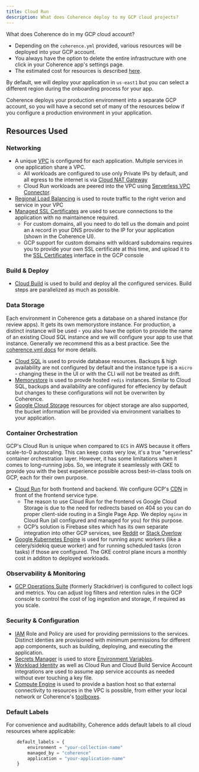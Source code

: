 ```yaml
---
title: Cloud Run
description: What does Coherence deploy to my GCP cloud projects?
---
```


What does Coherence do in my GCP cloud account?

- Depending on the `coherence.yml` provided, various resources will be deployed into your GCP account.
- You always have the option to delete the entire infrastructure with one click in your Coherence app's settings page.
- The estimated cost for resources is described [here](/docs/overview/pricing).

By default, we will deploy your application in `us-east1` but you can select a different region during the onboarding process for your app.

Coherence deploys your production environment into a separate GCP account, so you will have a second set of many of the resources below if you configure a production environment in your application.

## Resources Used

### Networking
- A unique [VPC](https://cloud.google.com/vpc/docs) is configured for each application. Multiple services in one application share a VPC.
    - All workloads are configured to use only Private IPs by default, and all egress to the internet is via [Cloud NAT Gateway](https://cloud.google.com/nat/docs/overview)
    - Cloud Run workloads are peered into the VPC using [Serverless VPC Connector](https://cloud.google.com/vpc/docs/configure-serverless-vpc-access).
- [Regional Load Balancing](https://cloud.google.com/load-balancing/docs/https) is used to route traffic to the right verion and service in your VPC
- [Managed SSL Certificates](https://cloud.google.com/load-balancing/docs/ssl-certificates/google-managed-certs) are used to secure connections to the application with no maintainence required.
    - For custom domains, all you need to do tell us the domain and point an `A` record in your DNS provider to the IP for your application (shown in the Coherence UI).
    - GCP support for custom domains with wildcard subdomains requires you to provide your own SSL certificate at this time, and upload it to the [SSL Certificates](https://cloud.google.com/load-balancing/docs/ssl-certificates) interface in the GCP console

### Build & Deploy
- [Cloud Build](https://cloud.google.com/build/docs) is used to build and deploy all the configured services. Build steps are parallelized as much as possible.

### Data Storage

Each environment in Coherence gets a database on a shared instance (for review apps). It gets its own memorystore instance. For production, a distinct instance will be used - you also have the option to provide the name of an existing Cloud SQL instance and we will configure your app to use that instance. Generally we recommend this as a best practice. See the [coherence.yml docs](docs/configuration/coherenceyml#use-existing-databases) for more details.

- [Cloud SQL](https://cloud.google.com/sql/docs) is used to provide database resources. Backups & high availability are not configured by default and the instance type is a `micro` - changing these in the UI or with the CLI will not be treated as drift.
- [Memorystore](https://cloud.google.com/memorystore/docs/redis) is used to provde hosted `redis` instances. Similar to Cloud SQL, backups and availability are confiigured for effeciency by default but changes to these configurations will not be overwriten by Coherence.
- [Google Cloud Storage](https://cloud.google.com/storage/docs) resources for object storage are also supported, the bucket information will be provided via environment varialbes to your application.

### Container Orchestration

GCP's Cloud Run is unique when compared to `ECS` in AWS because it offers scale-to-0 autoscaling. This can keep costs very low, it's a true "serverless" container orchestration layer. However, it has some limitations when it comes to long-running jobs. So, we integrate it seamlessly with GKE to provide you with the best experience possible across best-in-class tools on GCP, each for their own purpose.

- [Cloud Run](https://cloud.google.com/run/docs) for both frontend and backend. We configure GCP's [CDN](https://cloud.google.com/cdn/docs) in front of the frontend service type.
    - The reason to use Cloud Run for the frontend vs Google Cloud Storage is due to the need for redirects based on 404 so you can do proper client-side routing in a Single Page App. We deploy `nginx` in Cloud Run (all configured and managed for you) for this purpose.
    - GCP’s solution is Firebase sites which has its own separate integration into other GCP services, see [Reddit](https://www.reddit.com/r/googlecloud/comments/rvhki2/hosting_a_single_page_app_on_gcs_and_an_https/) or [Stack Overlow](https://stackoverflow.com/questions/63006272/how-to-correctly-rewrite-urls-for-single-page-app-in-gcp-static-deployment)
- [Google Kubernetes Engine](https://cloud.google.com/kubernetes-engine/docs) is used for running async workers (like a celery/sidekiq queue worker) and for running scheduled tasks (cron tasks) if those are configured. The GKE control plane incurs a monthly cost in additon to deployed workloads.

### Observability & Monitoring
- [GCP Operations Suite](https://cloud.google.com/stackdriver/docs) (formerly Stackdriver) is configured to collect logs and metrics. You can adjust log filters and retention rules in the GCP console to control the cost of log ingestion and storage, if required as you scale.

### Security & Configuration
- [IAM](https://cloud.google.com/iam) Role and Policy are used for providing permissions to the services. Distinct identies are provisioned with minimum permissions for different app components, such as building, deploying, and executing the application.
- [Secrets Manager](https://cloud.google.com/secret-manager/docs) is used to store [Environment Variables](/docs/reference/environment-variables).
- [Workload Identity](https://cloud.google.com/kubernetes-engine/docs/how-to/workload-identity) as well as Cloud Run and Cloud Build Service Account integrations are used to assume app service accounts as needed without ever touching a key file.
- [Compute Engine](https://cloud.google.com/compute/docs) is used to provide a bastion host so that external connectivity to resources in the VPC is possible, from either your local network or Coherence's [toolboxes](/docs/reference/toolbox).

### Default Labels

For convenience and auditability, Coherence adds default labels to all cloud resources where applicable:
```terraform
    default_labels = {
        environment = "your-collection-name"
        managed_by = "coherence"
        application = "your-application-name"
    }
```